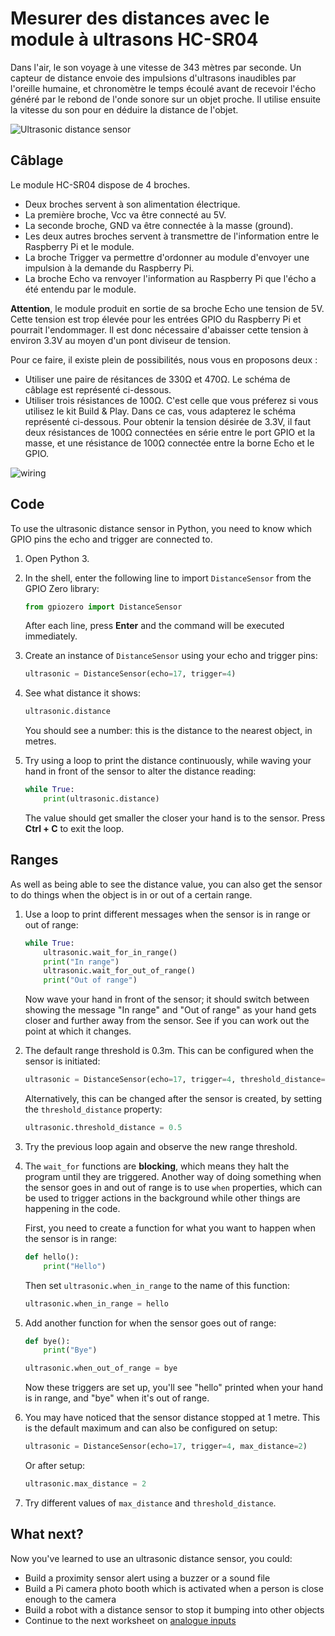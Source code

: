 # Mesurer des distances avec le module à ultrasons HC-SR04 

Dans l'air, le son voyage à une vitesse de 343 mètres par seconde. Un capteur de distance envoie des impulsions d'ultrasons inaudibles par l'oreille humaine, et chronomètre le temps écoulé avant de recevoir l'écho généré par le rebond de l'onde sonore sur un objet proche. Il utilise ensuite la vitesse du son pour en déduire la distance de l'objet.

![Ultrasonic distance sensor](images/ultrasonic-distance-sensor.png)

## Câblage

Le module HC-SR04 dispose de 4 broches. 
* Deux broches servent à son alimentation électrique.
 * La première broche, Vcc va être connecté au 5V.
 * La seconde broche, GND va être connectée à la masse (ground).
* Les deux autres broches servent à transmettre de l'information entre le Raspberry Pi et le module.
 * La broche Trigger va permettre d'ordonner au module d'envoyer une impulsion à la demande du Raspberry Pi.
 * La broche Echo va renvoyer l'information au Raspberry Pi que l'écho a été entendu par le module.

**Attention**, le module produit en sortie de sa broche Echo une tension de 5V. Cette tension est trop élevée pour les entrées GPIO du Raspberry Pi et pourrait l'endommager. Il est donc nécessaire d'abaisser cette tension à environ 3.3V au moyen d'un pont diviseur de tension. 

Pour ce faire, il existe plein de possibilités, nous vous en proposons deux :
* Utiliser une paire de résitances de 330Ω et 470Ω. Le schéma de câblage est représenté ci-dessous.
* Utiliser trois résistances de 100Ω. C'est celle que vous préferez si vous utilisez le kit Build & Play. Dans ce cas, vous adapterez le schéma représenté ci-dessous. Pour obtenir la tension désirée de 3.3V, il faut deux résistances de 100Ω connectées en série entre le port GPIO et la masse, et une résistance de 100Ω connectée entre la borne Echo et le GPIO.


![wiring](images/wiring-uds.png)

## Code

To use the ultrasonic distance sensor in Python, you need to know which GPIO pins the echo and trigger are connected to.

1. Open Python 3.

1. In the shell, enter the following line to import `DistanceSensor` from the GPIO Zero library:

    ```python
    from gpiozero import DistanceSensor
    ```

    After each line, press **Enter** and the command will be executed immediately.

1. Create an instance of `DistanceSensor` using your echo and trigger pins:

    ```python
    ultrasonic = DistanceSensor(echo=17, trigger=4)
    ```

1. See what distance it shows:

    ```python
    ultrasonic.distance
    ```

    You should see a number: this is the distance to the nearest object, in metres.

1. Try using a loop to print the distance continuously, while waving your hand in front of the sensor to alter the distance reading:

    ```python
    while True:
        print(ultrasonic.distance)
    ```

    The value should get smaller the closer your hand is to the sensor. Press **Ctrl + C** to exit the loop.

## Ranges

As well as being able to see the distance value, you can also get the sensor to do things when the object is in or out of a certain range.

1. Use a loop to print different messages when the sensor is in range or out of range:

    ```python
    while True:
        ultrasonic.wait_for_in_range()
        print("In range")
        ultrasonic.wait_for_out_of_range()
        print("Out of range")
    ```

    Now wave your hand in front of the sensor; it should switch between showing the message "In range" and "Out of range" as your hand gets closer and further away from the sensor. See if you can work out the point at which it changes.

1. The default range threshold is 0.3m. This can be configured when the sensor is initiated:

    ```python
    ultrasonic = DistanceSensor(echo=17, trigger=4, threshold_distance=0.5)
    ```

    Alternatively, this can be changed after the sensor is created, by setting the `threshold_distance` property:

    ```python
    ultrasonic.threshold_distance = 0.5
    ```

1. Try the previous loop again and observe the new range threshold.

1. The `wait_for` functions are **blocking**, which means they halt the program until they are triggered. Another way of doing something when the sensor goes in and out of range is to use `when` properties, which can be used to trigger actions in the background while other things are happening in the code.

    First, you need to create a function for what you want to happen when the sensor is in range:

    ```python
    def hello():
        print("Hello")
    ```

    Then set `ultrasonic.when_in_range` to the name of this function:

    ```python
    ultrasonic.when_in_range = hello
    ```

1. Add another function for when the sensor goes out of range:

    ```python
    def bye():
        print("Bye")

    ultrasonic.when_out_of_range = bye
    ```

    Now these triggers are set up, you'll see "hello" printed when your hand is in range, and "bye" when it's out of range.

1. You may have noticed that the sensor distance stopped at 1 metre. This is the default maximum and can also be configured on setup:

    ```python
    ultrasonic = DistanceSensor(echo=17, trigger=4, max_distance=2)
    ```

    Or after setup:

    ```python
    ultrasonic.max_distance = 2
    ```

1. Try different values of `max_distance` and `threshold_distance`.

## What next?

Now you've learned to use an ultrasonic distance sensor, you could:

- Build a proximity sensor alert using a buzzer or a sound file
- Build a Pi camera photo booth which is activated when a person is close enough to the camera
- Build a robot with a distance sensor to stop it bumping into other objects
- Continue to the next worksheet on [analogue inputs](analogue.md)
